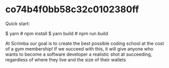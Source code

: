 # co74b4f0bb58c32c0102380ff

Quick start:

$ yarn # npm install
$ yarn build # npm run build

At Scrimba our goal is to create the best possible coding school at the cost of a gym membership! 
If we succeed with this, it will give anyone who wants to become a software developer a realistic shot at succeeding, regardless of where they live and the size of their wallets



